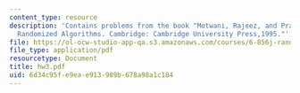 ```yaml
---
content_type: resource
description: 'Contains problems from the book "Motwani, Rajeez, and Prabhakar Raghavan.
  Randomized Algorithms. Cambridge: Cambridge University Press,1995."'
file: https://ol-ocw-studio-app-qa.s3.amazonaws.com/courses/6-856j-randomized-algorithms-fall-2002/6d34c95fe9eae913989b678a98a1c184_hw3.pdf
file_type: application/pdf
resourcetype: Document
title: hw3.pdf
uid: 6d34c95f-e9ea-e913-989b-678a98a1c184
---
```

